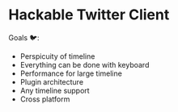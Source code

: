 Hackable Twitter Client
=======================

Goals :bird::

- Perspicuity of timeline
- Everything can be done with keyboard
- Performance for large timeline
- Plugin architecture
- Any timeline support
- Cross platform
